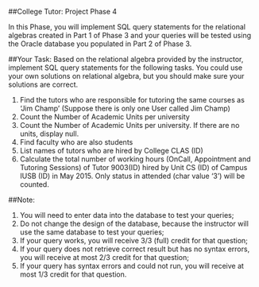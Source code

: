 ##College Tutor: Project Phase 4

In this Phase, you will implement SQL query statements for the relational algebras created in Part 1 of Phase 3 and your queries will be tested using the Oracle database you populated in Part 2 of Phase 3.

##Your Task: 
Based on the relational algebra provided by the instructor, implement SQL query statements for the following tasks. You could use your own solutions on relational algebra, but you should make sure your solutions are correct.

1. Find the tutors who are responsible for tutoring the same courses as ‘Jim Champ’ (Suppose there is only one User called Jim Champ)
2. Count the Number of Academic Units per university
3. Count the Number of Academic Units per university. If there are no units, display null.
4. Find faculty who are also students
5. List names of tutors who are hired by College CLAS (ID)
6. Calculate the total number of working hours (OnCall, Appointment and Tutoring Sessions) of Tutor 9003(ID) hired by Unit CS (ID) of Campus IUSB (ID) in May 2015. Only status in attended (char value ‘3’) will be counted.


##Note: 
1. You will need to enter data into the database to test your queries; 
2. Do not change the design of the database, because the instructor will use the same database to test your queries;
3. If your query works, you will receive 3/3 (full) credit for that question; 
4. If your query does not retrieve correct result but has no syntax errors, you will receive at most 2/3 credit for that question; 
5. If your query has syntax errors and could not run, you will receive at most 1/3 credit for that question.
